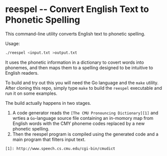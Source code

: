 # reespel -- Convert English Text to Phonetic Spelling

This command-line utility converts English text to phonetic spelling.

Usage:

```sh
./reespel <input.txt >output.txt
```

It uses the phonetic information in a dictionary to covert words
into phonemes, and then maps them to a spelling designed to be
intuitive to English readers.

To build and try out this you will need the Go language and the `make`
utility.  After cloning this repo, simply type `make` to build the
`reespel` executable and run it on some examples.

The build actually happens in two stages.

1.   A code generator reads the `[The CMU Pronouncing Dictionary][1]`
     and wrties a `Go`-language source file containing an in-momory map
     from English words with the CMY phoneme codes replaced by a new
     phonetic spelling.
 2.  Then the reespel program is compiled using the generated code and
     a main program that filters input text.


`
[1]: http://www.speech.cs.cmu.edu/cgi-bin/cmudict
`
